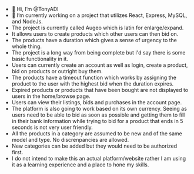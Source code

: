 - 👋 Hi, I’m @TonyADI
- 🌱 I’m currently working on a project that utilizes React, Express, MySQL, and NodeJs.
- The project is currently called Augeo which is latin for enlarge/expand. 
- It allows users to create products which other users can then bid on.
- The products have a duration which gives a sense of urgency to the whole thing.
- The project is a long way from being complete but I'd say there is some basic functionality in it.
- Users can currently create an account as well as login, create a product, bid on products or outright buy them.
- The products have a timeout function which works by assigning the product to the user with the highest bid when the duration expires.
- Expired products or products that have been bought are not displayed to users in the home/browse page.
- Users can view their listings, bids and purchases in the account page.
- The platform is also going to work based on its own currency. Seeing as users need to be able to bid as soon as possible and getting them to fill in their bank information while trying to bid for a product that ends in 5 seconds is not very user friendly. 
- All the products in a category are assumed to be new and of the same model and type. No discrenpancies are allowed.
- New categories can be added but they would need to be authorized first.
- I do not intend to make this an actual platform/website rather I am using it as a learning experience and a place to hone my skills.
<!---
TonyADI/TonyADI is a ✨ special ✨ repository because its `README.md` (this file) appears on your GitHub profile.
You can click the Preview link to take a look at your changes.
--->
